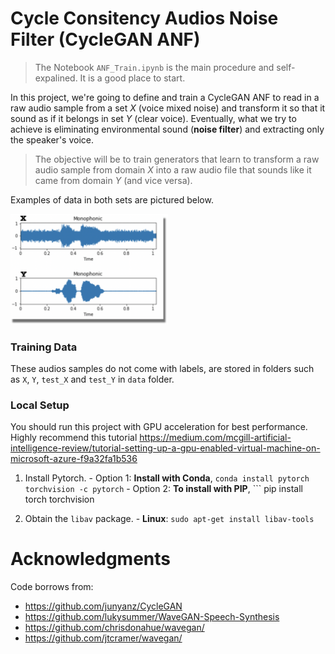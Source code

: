 # Cycle Consitency Audios Noise Filter (CycleGAN ANF)

>The Notebook `ANF_Train.ipynb` is the main procedure and self-expalined. It is a good place to start.

In this project, we're going to define and train a CycleGAN ANF to read in a raw audio sample from a set $X$ (voice mixed noise) and transform it so that it sound as if it belongs in set $Y$ (clear voice). Eventually, what we try to achieve is eliminating environmental sound (**noise filter**) and extracting only the speaker's voice.

>The objective will be to train generators that learn to transform a raw audio sample from domain $X$ into a raw audio file that sounds like it came from domain $Y$ (and vice versa). 

Examples of data in both sets are pictured below.

<img src='images/XY.png' width=50% />

###  Training Data

These audios samples do not come with labels, are stored in folders such as `X`, `Y`, `test_X` and `test_Y` in `data` folder. 

### Local  Setup

You should run this project with GPU acceleration for best performance. Highly recommend this tutorial https://medium.com/mcgill-artificial-intelligence-review/tutorial-setting-up-a-gpu-enabled-virtual-machine-on-microsoft-azure-f9a32fa1b536

1. Install Pytorch.
        - Option 1: __Install with Conda__,
        ```
        conda install pytorch torchvision -c pytorch
        ```
        - Option 2: __To install with PIP__,
        ```
        pip install torch torchvision
        
2. Obtain the `libav` package.
        - __Linux__: `sudo apt-get install libav-tools`

# Acknowledgments

Code borrows from:

* https://github.com/junyanz/CycleGAN
* https://github.com/lukysummer/WaveGAN-Speech-Synthesis
* https://github.com/chrisdonahue/wavegan/
* https://github.com/jtcramer/wavegan/
